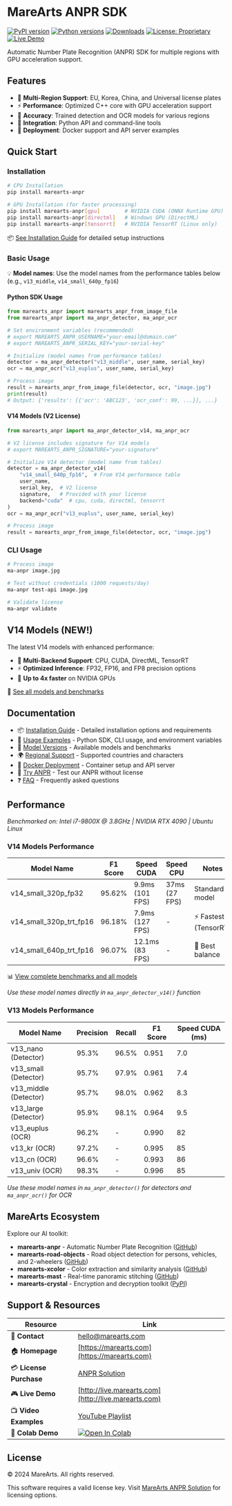 # MareArts ANPR SDK

[![PyPI version](https://badge.fury.io/py/marearts-anpr.svg)](https://badge.fury.io/py/marearts-anpr)
[![Python versions](https://img.shields.io/pypi/pyversions/marearts-anpr.svg)](https://pypi.org/project/marearts-anpr/)
[![Downloads](https://pepy.tech/badge/marearts-anpr)](https://pepy.tech/project/marearts-anpr)
[![License: Proprietary](https://img.shields.io/badge/License-Proprietary-red.svg)](https://study.marearts.com/p/anpr-lpr-solution.html)
[![Live Demo](https://img.shields.io/badge/demo-live-brightgreen.svg)](http://live.marearts.com)

Automatic Number Plate Recognition (ANPR) SDK for multiple regions with GPU acceleration support.

## Features

- 🚗 **Multi-Region Support**: EU, Korea, China, and Universal license plates
- ⚡ **Performance**: Optimized C++ core with GPU acceleration support
- 🎯 **Accuracy**: Trained detection and OCR models for various regions
- 🔧 **Integration**: Python API and command-line tools
- 🐳 **Deployment**: Docker support and API server examples

## Quick Start

### Installation

```bash
# CPU Installation
pip install marearts-anpr

# GPU Installation (for faster processing)
pip install marearts-anpr[gpu]        # NVIDIA CUDA (ONNX Runtime GPU)
pip install marearts-anpr[directml]   # Windows GPU (DirectML)
pip install marearts-anpr[tensorrt]   # NVIDIA TensorRT (Linux only)
```

📦 [See Installation Guide](docs/installation.md) for detailed setup instructions

### Basic Usage

💡 **Model names**: Use the model names from the performance tables below (e.g., `v13_middle`, `v14_small_640p_fp16`)

#### Python SDK Usage
```python
from marearts_anpr import marearts_anpr_from_image_file
from marearts_anpr import ma_anpr_detector, ma_anpr_ocr

# Set environment variables (recommended)
# export MAREARTS_ANPR_USERNAME="your-email@domain.com"
# export MAREARTS_ANPR_SERIAL_KEY="your-serial-key"

# Initialize (model names from performance tables)
detector = ma_anpr_detector("v13_middle", user_name, serial_key)
ocr = ma_anpr_ocr("v13_euplus", user_name, serial_key)

# Process image
result = marearts_anpr_from_image_file(detector, ocr, "image.jpg")
print(result)
# Output: {'results': [{'ocr': 'ABC123', 'ocr_conf': 99, ...}], ...}
```

#### V14 Models (V2 License)
```python
from marearts_anpr import ma_anpr_detector_v14, ma_anpr_ocr

# V2 license includes signature for V14 models
# export MAREARTS_ANPR_SIGNATURE="your-signature"

# Initialize V14 detector (model name from tables)
detector = ma_anpr_detector_v14(
    "v14_small_640p_fp16",  # From V14 performance table
    user_name,
    serial_key,  # V2 license
    signature,   # Provided with your license
    backend="cuda"  # cpu, cuda, directml, tensorrt
)
ocr = ma_anpr_ocr("v13_euplus", user_name, serial_key)

# Process image
result = marearts_anpr_from_image_file(detector, ocr, "image.jpg")
```

### CLI Usage

```bash
# Process image
ma-anpr image.jpg

# Test without credentials (1000 requests/day)
ma-anpr test-api image.jpg

# Validate license
ma-anpr validate
```

## V14 Models (NEW!)

The latest V14 models with enhanced performance:
- 🎯 **Multi-Backend Support**: CPU, CUDA, DirectML, TensorRT
- ⚡ **Optimized Inference**: FP32, FP16, and FP8 precision options
- 🚀 **Up to 4x faster** on NVIDIA GPUs

🔧 [See all models and benchmarks](docs/models.md)

## Documentation

- 📦 [Installation Guide](docs/installation.md) - Detailed installation options and requirements
- 🔧 [Usage Examples](docs/usage.md) - Python SDK, CLI usage, and environment variables
- 🚀 [Model Versions](docs/models.md) - Available models and benchmarks
- 🌍 [Regional Support](docs/regional-support.md) - Supported countries and characters
- 🐳 [Docker Deployment](docs/docker.md) - Container setup and API server
- 🧪 [Try ANPR](docs/api-testing.md) - Test our ANPR without license
- ❓ [FAQ](docs/faq.md) - Frequently asked questions

## Performance

*Benchmarked on: Intel i7-9800X @ 3.8GHz | NVIDIA RTX 4090 | Ubuntu Linux*

### V14 Models Performance
| Model Name | F1 Score | Speed CUDA | Speed CPU | Notes |
|-------|----------|------------|-----------|-------|
| v14_small_320p_fp32 | 95.62% | 9.9ms (101 FPS) | 37ms (27 FPS) | Standard model |
| v14_small_320p_trt_fp16 | 96.18% | 7.9ms (127 FPS) | - | ⚡ Fastest (TensorRT) |
| v14_small_640p_trt_fp16 | 96.07% | 12.1ms (83 FPS) | - | 🎯 Best balance |

📊 [View complete benchmarks and all models](docs/models.md)

*Use these model names directly in `ma_anpr_detector_v14()` function*

### V13 Models Performance
| Model Name | Precision | Recall | F1 Score | Speed CUDA (ms) |
|-------|-----------|---------|----------|-----------------|
| v13_nano (Detector) | 95.3% | 96.5% | 0.951 | 7.0 |
| v13_small (Detector) | 95.7% | 97.9% | 0.961 | 7.4 |
| v13_middle (Detector) | 95.7% | 98.0% | 0.962 | 8.3 |
| v13_large (Detector) | 95.9% | 98.1% | 0.964 | 9.5 |
| v13_euplus (OCR) | 96.2% | - | 0.990 | 82 |
| v13_kr (OCR) | 97.2% | - | 0.995 | 85 |
| v13_cn (OCR) | 96.6% | - | 0.993 | 86 |
| v13_univ (OCR) | 98.3% | - | 0.996 | 85 |

*Use these model names in `ma_anpr_detector()` for detectors and `ma_anpr_ocr()` for OCR*

## MareArts Ecosystem

Explore our AI toolkit:

- **marearts-anpr** - Automatic Number Plate Recognition ([GitHub](https://github.com/MareArts/MareArts-ANPR))
- **marearts-road-objects** - Road object detection for persons, vehicles, and 2-wheelers ([GitHub](https://github.com/MareArts/MareArts-Road-Objects))
- **marearts-xcolor** - Color extraction and similarity analysis ([GitHub](https://github.com/MareArts/MareArts-Xcolor))
- **marearts-mast** - Real-time panoramic stitching ([GitHub](https://github.com/MareArts/MareArts-MAST))
- **marearts-crystal** - Encryption and decryption toolkit ([PyPI](https://pypi.org/project/marearts-crystal/))

## Support & Resources

| Resource | Link |
|----------|------|
| 📧 **Contact** | [hello@marearts.com](mailto:hello@marearts.com) |
| 🏠 **Homepage** | [https://marearts.com](https://marearts.com) |
| 💳 **License Purchase** | [ANPR Solution](https://study.marearts.com/p/anpr-lpr-solution.html) |
| 🎮 **Live Demo** | [http://live.marearts.com](http://live.marearts.com) |
| 📺 **Video Examples** | [YouTube Playlist](https://www.youtube.com/playlist?list=PLvX6vpRszMkxJBJf4EjQ5VCnmkjfE59-J) |
| 🧪 **Colab Demo** | [![Open In Colab](https://colab.research.google.com/assets/colab-badge.svg)](https://colab.research.google.com/drive/1zZlueTZ1Le73yOQ3mdJFONxcebKyCgr-?usp=sharing) |

## License

© 2024 MareArts. All rights reserved.

This software requires a valid license key. Visit [MareArts ANPR Solution](https://study.marearts.com/p/anpr-lpr-solution.html) for licensing options.